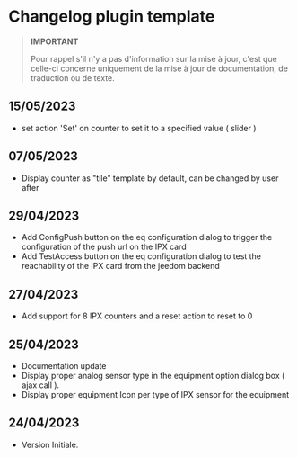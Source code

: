 # Changelog plugin template

>**IMPORTANT**
>
>Pour rappel s'il n'y a pas d'information sur la mise à jour, c'est que celle-ci concerne uniquement de la mise à jour de documentation, de traduction ou de texte.

## 15/05/2023

- set action 'Set' on counter to set it to a specified value ( slider ) 

## 07/05/2023

- Display counter as "tile" template by default, can be changed by user after

## 29/04/2023

- Add ConfigPush button on the eq configuration dialog to trigger the configuration of the push url on the IPX card
- Add TestAccess button on the eq configuration dialog to test the reachability of the IPX card from the jeedom backend

## 27/04/2023

- Add support for 8 IPX counters and a reset action to reset to 0

## 25/04/2023

- Documentation update
- Display proper analog sensor type in the equipment option dialog box ( ajax call ).
- Display proper equipment Icon per type of IPX sensor for the equipment

## 24/04/2023

- Version Initiale.

